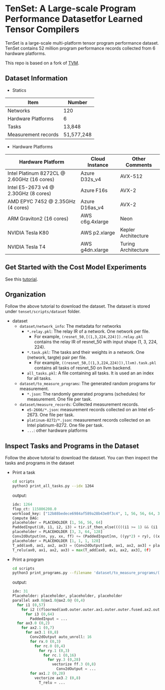 # TenSet: A Large-scale Program Performance Datasetfor Learned Tensor Compilers

TenSet is a large-scale multi-platform tensor program performance dataset.
TenSet contains 52 million program performance records collected from 6 hardware platforms.

This repo is based on a fork of [TVM](https://github.com/apache/tvm).

## Dataset Information

- Statics

| Item | Number |
| ---- | ------ |
| Networks | 120 |
| Hardware Platforms | 6 |
| Tasks | 13,848 |
| Measurement records | 51,577,248 |


- Hardware Platforms

| Hardware Platform | Cloud Instance | Other Comments |
| ----------------- | -------------- | -------------- |
| Intel Platinum 8272CL @ 2.60GHz (16 cores)  | Azure D32s\_v4 | AVX-512 |
| Intel E5-2673 v4 @ 2.30GHz (8 cores) | Azure F16s | AVX-2 |
| AMD EPYC 7452 @ 2.35GHz (4 cores) | Azure D16as\_v4 | AVX-2 |
| ARM Graviton2 (16 cores) | AWS c6g.4xlarge |  Neon |
| NVIDIA Tesla K80 | AWS p2.xlarge   | Kepler Architecture |
| NVIDIA Tesla T4  | AWS g4dn.xlarge | Turing Architecture |


## Get Started with the Cost Model Experiments
See this [tutorial](docs/get_started_with_cost_model_experiments.md).

## Organization
Follow the above tutorial to download the dataset. The dataset is stored under `tenset/scripts/dataset` folder.

- dataset
  - `dataset/network_info`: The metadata for networks
     - `*.relay.pkl`: The relay IR of a network. One network per file.
         - For example, `(resnet_50,[(1,3,224,224)]).relay.pkl` contains the relay IR of resnet_50 with input shape (1, 3, 224, 224).
     - `*.task.pkl`: The tasks and their weights in a network. One (network, targte) pair per file.
         - For example, `((resnet_50,[(1,3,224,224)]),llvm).task.pkl` contains all tasks of resnet_50 on llvm backend.
     - `all_tasks.pkl`: A file containing all tasks. It is used an an index for all tasks.
  - `dataset/to_measure_programs`: The generated random programs for measurement.
     - `*.json`: The randomly generated programs (schedules) for measurement. One file per task.
  - `dataset/measure_records`: Collected measurement records.
     - `e5-2666/*.json`: measurement records collected on an Intel e5-2673. One file per task.
     - `platinum-8272/*.json`: measurement records collected on an Intel platinum-8272. One file per task.
     - `...`: other hardware platforms

## Inspect Tasks and Programs in the Dataset
Follow the above tutorial to download the dataset. You can then inspect the tasks and programs in the dataset

- Print a task
  ```bash
  cd scripts
  python3 print_all_tasks.py --idx 1264
  ```

  output:
  ```python
  idx: 1264
  flop_ct: 115806208.0
  workload_key: ["12b88bedece6984af589a28b43e0f3c4", 1, 56, 56, 64, 3, 3, 64, 128, 1, 1, 1, 128, 1, 28, 28, 128]
  Compute DAG:
  placeholder = PLACEHOLDER [1, 56, 56, 64]
  PaddedInput(i0, i1, i2, i3) = tir.if_then_else(((((i1 >= 1) && (i1 < 57)) && (i2 >= 1)) && (i2 < 57)), placeholder[i0, (i1 - 1), (i2 - 1), i3], 0f)
  placeholder = PLACEHOLDER [3, 3, 64, 128]
  Conv2dOutput(nn, yy, xx, ff) += (PaddedInput[nn, ((yy*2) + ry), ((xx*2) + rx), rc]*placeholder[ry, rx, rc, ff])
  placeholder = PLACEHOLDER [1, 1, 1, 128]
  T_add(ax0, ax1, ax2, ax3) = (Conv2dOutput[ax0, ax1, ax2, ax3] + placeholder[ax0, 0, 0, ax3])
  T_relu(ax0, ax1, ax2, ax3) = max(T_add[ax0, ax1, ax2, ax3], 0f)
  ```

- Print a program
  ```bash
  cd scripts
  python3 print_programs.py --filename 'dataset/to_measure_programs/([12b88bedece6984af589a28b43e0f3c4,1,56,56,64,3,3,64,128,1,1,1,128,1,28,28,128],llvm).json' --idx 31
  ```

  output:
  ```python
  idx: 31
  Placeholder: placeholder, placeholder, placeholder
  parallel ax0.0@ax1.0@ax2.0@ (0,4)
    for i1 (0,57)
      for i2 ((floormod(ax0.outer.outer.ax1.outer.outer.fused.ax2.outer.outer.fused, 4)*14),15)
        for i3 (0,64)
          PaddedInput = ...
    for ax3.0 (0,2)
      for ax2.1 (0,7)
        for ax3.1 (0,8)
          Conv2dOutput auto_unroll: 16
          for rx.0 (0,3)
            for rc.0 (0,4)
              for ry.1 (0,3)
                for rc.1 (0,16)
                  for yy.3 (0,28)
                    vectorize ff.3 (0,8)
                      Conv2dOutput = ...
          for ax1.2 (0,28)
            vectorize ax3.2 (0,8)
              T_relu = ...
  ```

